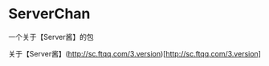 # ServerChan

一个关于【Server酱】的包

关于【Server酱】(http://sc.ftqq.com/3.version)[http://sc.ftqq.com/3.version]